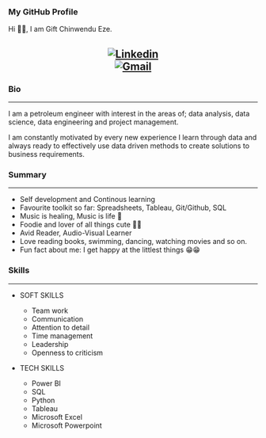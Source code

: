 ### My GitHub Profile

Hi 👋🏽, I am Gift Chinwendu Eze.

<span style="display:block;text-align:center">[![Linkedin](https://img.shields.io/badge/-LinkedIn-blue?style=plastic&logo=Linkedin&logoColor=white&link=https://www.linkedin.com/in/gift-chinwendu-eze-)](https://www.linkedin.com/in/gift-chinwendu-eze-)</span>
<span style="display:block;text-align:center">[![Gmail](https://img.shields.io/badge/-Gmail-red?style=plastic&logo=Gmail&logoColor=white&link=https://www.gmail.com/in/gift-chinwendu-eze-)](https://www.gmail.com/in/gift-chinwendu-eze-)</span>
---
### Bio
---

I am a petroleum engineer with interest in the areas of; data analysis, data science, data engineering and project management.

I am constantly motivated by every new experience I learn through data and always ready to effectively use data driven methods to create solutions to business requirements.


### Summary
---

* Self development and Continous learning
* Favourite toolkit so far: Spreadsheets, Tableau, Git/Github, SQL
* Music is healing, Music is life 🎵
* Foodie and lover of all things cute 🥰🥰
* Avid Reader, Audio-Visual Learner
* Love reading books, swimming, dancing, watching movies and so on.
* Fun fact about me: I get happy at the littlest things 😁😁

### Skills
---

* SOFT SKILLS
  - Team work
  - Communication
  - Attention to detail
  - Time management
  - Leadership
  - Openness to criticism
  
* TECH SKILLS
  - Power BI
  - SQL
  - Python
  - Tableau
  - Microsoft Excel
  - Microsoft Powerpoint

